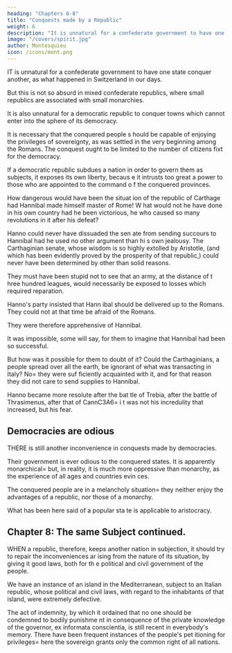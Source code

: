 ```yaml
---
heading: "Chapters 6-8"
title: "Conquests made by a Republic"
weight: 6
description: "It is unnatural for a confederate government to have one state conquer another, as what happened in Switzerland in our days"
image: "/covers/spirit.jpg"
author: Montesquieu
icon: /icons/mont.png
---
```




IT is unnatural for a confederate government to have one state conquer another, as what happened in Switzerland in our days. 

But this is not so absurd in mixed confederate republics, where small republics are associated with small monarchies.

It is also unnatural for a democratic republic to conquer towns which cannot enter into the sphere of its democracy. 

It is necessary that the conquered people s hould be capable of enjoying the privileges of sovereignty, as was settled  in the very beginning among the Romans. The conquest ought to be limited to the number of citizens fixt for the democracy.

If a democratic republic subdues a nation in order to govern them as subjects, it exposes its own liberty, becaus e it intrusts too great a power to those who are appointed to the command o f the conquered provinces.

How dangerous would have been the situat ion of the republic of Carthage had Hannibal made himself master of Rome! W hat would not he have done in his own country had he been victorious, he who caused so many revolutions in it after his defeat?

Hanno could never have dissuaded the sen ate from sending succours to Hannibal had he used no other argument than hi s own jealousy. The Carthaginian senate, whose wisdom is so highly extolled by Aristotle, (and which has been evidently proved by the prosperity of  that republic,) could never have been determined by other than solid reasons. 

They must have been stupid not to see that an army, at the distance of t hree hundred leagues, would necessarily be exposed to losses which required reparation.

Hanno's party insisted that Hann ibal should be delivered up to the Romans. They could not at that time be afraid of the  Romans.

They were therefore apprehensive of Hannibal.

It was impossible, some will say, for them to imagine that Hannibal had been so successful. 

But how was it possible for them to doubt of it? Could the Carthaginians, a people spread over all the earth, be ignorant of what was transacting in Italy? No= they were suf ficiently acquainted with it, and for that reason they did not care to send supplies to Hannibal.

Hanno became more resolute after the bat tle of Trebia, after the battle of Thrasimenus, after that of CannC3A6= i t was not his incredulity that increased, but his fear.



<!-- ## Chapter 7: The same Subject continued -->


## Democracies are odious

THERE is still another inconvenience in conquests made by democracies. 

Their government is ever odious to the conquered states. It is apparently monarchical= but, in reality, it is much more oppressive than monarchy, as the experience of all ages and countries evin ces.

The conquered people are in a melancholy situation= they neither enjoy the advantages of a republic, nor those of a monarchy.

What has been here said of a popular sta te is applicable to aristocracy.


## Chapter 8: The same Subject continued.

WHEN a republic, therefore, keeps another nation in subjection, it should try to repair the inconveniences ar ising from the nature of its situation, by giving it good laws, both for th e political and civil government of the people.

We have an instance of an island in the Mediterranean, subject to an Italian republic, whose political and civil laws, with regard to the inhabitants of that island, were extremely defective. 

The act of indemnity, by which it ordained that no one should be condemned to bodily punishme nt in consequence of the private knowledge of the governor, ex informata conscientia, is still recent in everybody's memory. There have been frequent instances of the people's pet itioning for privileges= here the sovereign grants only the common right of all nations.
